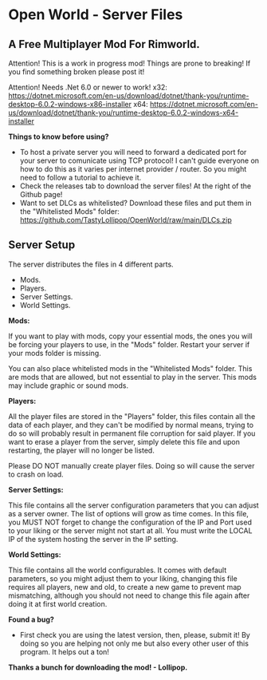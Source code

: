 # Open World - Server Files
## A Free Multiplayer Mod For Rimworld.

Attention! This is a work in progress mod! Things are prone to breaking! If you find something broken please post it!

Attention! Needs .Net 6.0 or newer to work!
x32: https://dotnet.microsoft.com/en-us/download/dotnet/thank-you/runtime-desktop-6.0.2-windows-x86-installer
x64: https://dotnet.microsoft.com/en-us/download/dotnet/thank-you/runtime-desktop-6.0.2-windows-x64-installer

**Things to know before using?**
- To host a private server you will need to forward a dedicated port for your server to comunicate using TCP protocol! I can't guide everyone on how to do this as it varies per internet provider / router. So you might need to follow a tutorial to achieve it.
- Check the releases tab to download the server files! At the right of the Github page!
- Want to set DLCs as whitelisted? Download these files and put them in the "Whitelisted Mods" folder: https://github.com/TastyLollipop/OpenWorld/raw/main/DLCs.zip

## Server Setup
The server distributes the files in 4 different parts.
- Mods.
- Players.
- Server Settings.
- World Settings.

**Mods:**

If you want to play with mods, copy your essential mods, the ones you will be forcing your players to use, in the "Mods" folder. Restart your server if your mods folder is missing.

You can also place whitelisted mods in the "Whitelisted Mods" folder. This are mods that are allowed, but not essential to play in the server. This mods may include graphic or sound mods.

**Players:**

All the player files are stored in the "Players" folder, this files contain all the data of each player, and they can't be modified by normal means, trying to do so will probably result in permanent file corruption for said player. If you want to erase a player from the server, simply delete this file and upon restarting, the player will no longer be listed.

Please DO NOT manually create player files. Doing so will cause the server to crash on load.

**Server Settings:**

This file contains all the server configuration parameters that you can adjust as a server owner. The list of options will grow as time comes. In this file, you MUST NOT forget to change the configuration of the IP and Port used to your liking or the server might not start at all. You must write the LOCAL IP of the system hosting the server in the IP setting.

**World Settings:**

This file contains all the world configurables. It comes with default parameters, so you might adjust them to your liking, changing this file requires all players, new and old, to create a new game to prevent map mismatching, although you should not need to change this file again after doing it at first world creation.

**Found a bug?**
- First check you are using the latest version, then, please, submit it! By doing so you are helping not only me but also every other user of this program. It helps out a ton!

**Thanks a bunch for downloading the mod! - Lollipop.**
